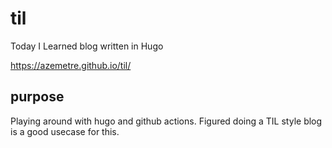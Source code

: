 # til
Today I Learned blog written in Hugo

https://azemetre.github.io/til/

## purpose
Playing around with hugo and github actions. Figured doing a TIL style blog is a good usecase for this.
